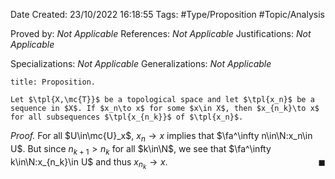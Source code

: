 <div class="topSpace"></div>

Date Created: 23/10/2022 16:18:55
Tags: #Type/Proposition #Topic/Analysis

Proved by: <i>Not Applicable</i>
References: <i>Not Applicable</i>
Justifications: <i>Not Applicable</i>

Specializations: <i>Not Applicable</i>
Generalizations: <i>Not Applicable</i>

``` ad-Proposition
title: Proposition.

Let $\tpl{X,\mc{T}}$ be a topological space and let $\tpl{x_n}$ be a sequence in $X$. If $x_n\to x$ for some $x\in X$, then $x_{n_k}\to x$ for all subsequences $\tpl{x_{n_k}}$ of $\tpl{x_n}$.

```

<i>Proof.</i> For all $U\in\mc{U}_x$, $x_n\to x$ implies that $\fa^\infty n\in\N:x_n\in U$. But since $n_{k+1}>n_k$ for all $k\in\N$, we see that $\fa^\infty k\in\N:x_{n_k}\in U$ and thus $x_{n_k}\to x$.<span style="float:right;">$\blacksquare$</span>
